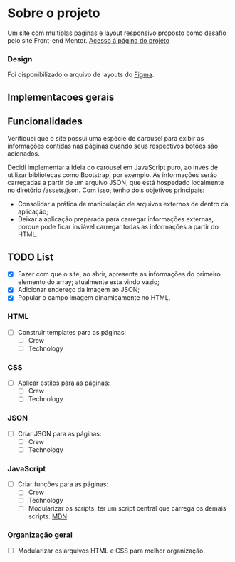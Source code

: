 # Sobre o projeto

Um site com multiplas páginas e layout responsivo proposto como desafio pelo site Front-end Mentor.
[Acesso á página do projeto](https://www.frontendmentor.io/challenges/space-tourism-multipage-website-gRWj1URZ3)

### Design

Foi disponibilizado o arquivo de layouts do [Figma](https://www.figma.com/file/ssE7h37zqbWwXoe0Rsn3av/space-tourism-website?node-id=0%3A1331).

## Implementacoes gerais

## Funcionalidades

Verifiquei que o site possui uma espécie de carousel para exibir as informações contidas nas páginas quando seus respectivos botões são acionados.

Decidi implementar a ideia do carousel em JavaScript puro, ao invés de utilizar bibliotecas como Bootstrap, por exemplo. As informações serão carregadas a partir de um arquivo JSON, que está hospedado localmente no diretório /assets/json. Com isso, tenho dois objetivos principais:

- Consolidar a prática de manipulação de arquivos externos de dentro da aplicação;
- Deixar a aplicação preparada para carregar informações externas, porque pode ficar inviável carregar todas as informações a partir do HTML.

## TODO List

- [x] Fazer com que o site, ao abrir, apresente as informações do primeiro elemento do array; atualmente esta vindo vazio;
- [x] Adicionar endereço da imagem ao JSON;
- [x] Popular o campo imagem dinamicamente no HTML.

### HTML

- [ ] Construir templates para as páginas:
  - [ ] Crew
  - [ ] Technology

### CSS

- [ ] Aplicar estilos para as páginas:
  - [ ] Crew
  - [ ] Technology

### JSON

- [ ] Criar JSON para as páginas:
  - [ ] Crew
  - [ ] Technology

### JavaScript

- [ ] Criar funções para as páginas:
  - [ ] Crew
  - [ ] Technology
  - [ ] Modularizar os scripts: ter um script central que carrega os demais scripts. [MDN](https://developer.mozilla.org/pt-BR/docs/Web/JavaScript/Guide/Modules)

### Organização geral

- [ ] Modularizar os arquivos HTML e CSS para melhor organização.
